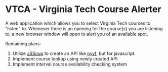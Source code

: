 <h1>VTCA - Virginia Tech Course Alerter</h1>
<p>
A web application which allows you to select Virginia Tech courses to "listen" to.
Whenever there is an opening for the course(s) you are listening to, a new browser window will open to
alert you of an available spot.

Remaining plans:
1. Utilize <a href="https://github.com/chishui/JSSoup">JSSoup</a> to create an API like 
<a href="https://github.com/VirginiaTech/pyvt">pyvt</a>, but for javascript.
2. Implement course lookup using newly created API
3. Implement interval course availability checking system
</p>

